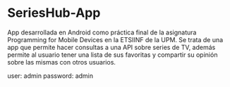 # SeriesHub-App
App desarrollada en Android como práctica final de la asignatura Programming for Mobile Devices en la ETSIINF de la UPM. Se trata de una app que permite hacer consultas a una API sobre series de TV, además permite al usuario tener una lista de sus favoritas y compartir su opinión sobre las mismas con otros usuarios.

user: admin
password: admin
